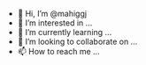 - 👋 Hi, I’m @mahiggj
- 👀 I’m interested in ...
- 🌱 I’m currently learning ...
- 💞️ I’m looking to collaborate on ...
- 📫 How to reach me ...

<!---
mahiggj/mahiggj is a ✨ special ✨ repository because its `README.md` (this file) appears on your GitHub profile.
You can click the Preview link to take a look at your changes.
--->
